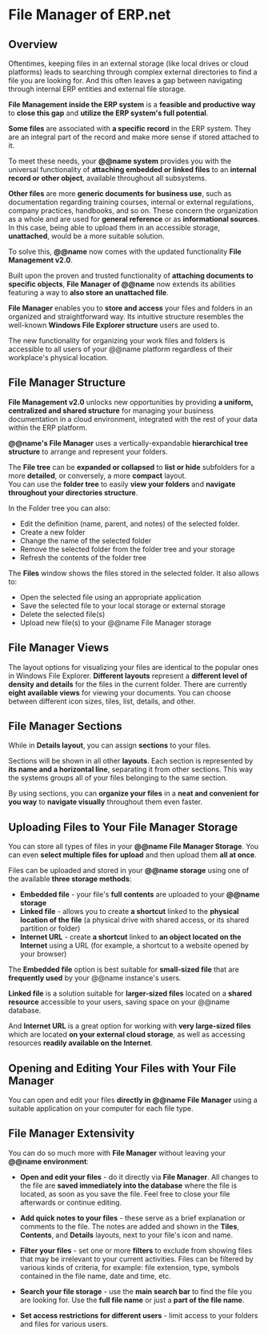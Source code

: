 # File Manager of ERP.net

## Overview

Oftentimes, keeping files in an external storage (like local drives or cloud platforms) leads to searching through complex external directories to find a file you are looking for. 
And this often leaves a gap between navigating through internal ERP entities and external file storage.  

**File Management inside the ERP system** is a **feasible and productive way** to **close this gap** and **utilize the ERP system's full potential**.  

**Some files** are associated with **a specific record** in the ERP system. 
They are an integral part of the record and make more sense if stored attached to it.  

To meet these needs, your **@@name system** provides you with the universal functionality of **attaching embedded or linked files** to an **internal record or other object**, available throughout all subsystems.  

**Other files** are more **generic documents for business use**, such as documentation regarding training courses, internal or external regulations, company practices, handbooks, and so on. 
These concern the organization as a whole and are used for **general reference** or as **informational sources**. 
In this case, being able to upload them in an accessible storage, **unattached**, would be a more suitable solution.  

To solve this, **@@name** now comes with the updated functionality **File Management v2.0**.  

Built upon the proven and trusted functionality of **attaching documents to specific objects**, **File Manager of @@name** now extends its abilities featuring a way to **also store an unattached file**.  

**File Manager** enables you to **store and access** your files and folders in an organized and straightforward way. 
Its intuitive structure resembles the well-known **Windows File Explorer structure** users are used to.  

The new functionality for organizing your work files and folders is accessible to all users of your @@name platform regardless of their workplace's physical location.  
## File Manager Structure

**File Management v2.0** unlocks new opportunities by providing **a uniform, centralized and shared structure** for managing your business documentation in a cloud environment, integrated with the rest of your data within the ERP platform. 

**@@name's File Manager** uses a vertically-expandable **hierarchical tree structure** to arrange and represent your folders.  

The **File tree** can be **expanded or collapsed** to **list or hide** subfolders for a more **detailed**, or conversely, a more **compact** layout.  
You can use the **folder tree** to easily **view your folders** and **navigate throughout your directories structure**.  

In the Folder tree you can also: 

* Edit the definition (name, parent, and notes) of the selected folder.
* Create a new folder
* Change the name of the selected folder
* Remove the selected folder from the folder tree and your storage
* Refresh the contents of the folder tree  

The **Files** window shows the files stored in the selected folder. 
It also allows to: 

* Open the selected file using an appropriate application
* Save the selected file to your local storage or external storage
* Delete the selected file(s)
* Upload new file(s) to your @@name File Manager storage

## File Manager Views 

The layout options for visualizing your files are identical to the popular ones in Windows File Explorer. 
**Different layouts** represent a **different level of density and details** for the files in the current folder. 
There are currently **eight available views** for viewing your documents. 
You can choose between different icon sizes, tiles, list, details, and other.

## File Manager Sections

While in **Details layout**, you can assign **sections** to your files. 

Sections will be shown in all other **layouts**. 
Each section is represented by **its name and a horizontal line**, separating it from other sections. 
This way the systems groups all of your files belonging to the same section. 

By using sections, you can **organize your files** in a **neat and convenient for you way** to **navigate visually** throughout them even faster. 

## Uploading Files to Your File Manager Storage

You can store all types of files in your **@@name File Manager Storage**. 
You can even **select multiple files for upload** and then upload them **all at once**.  

Files can be uploaded and stored in your **@@name storage** using one of the available **three storage methods**:  

* **Embedded file** - your file's **full contents** are uploaded to your **@@name storage**  
* **Linked file** - allows you to create **a shortcut** linked to the **physical location of the file** (a physical drive with shared access, or its shared partition or folder)  
* **Internet URL** - create **a shortcut** linked to **an object located on the Internet** using a URL (for example, a shortcut to a website opened by your browser)  

The **Embedded file** option is best suitable for **small-sized file** that are **frequently used** by your @@name instance's users.  

**Linked file** is a solution suitable for **larger-sized files** located on a **shared resource** accessible to your users, saving space on your @@name database.  

And **Internet URL** is a great option for working with **very large-sized files** which are located **on your external cloud storage**, as well as accessing resources **readily available on the Internet**. 

## Opening and Editing Your Files with Your File Manager

You can open and edit your files **directly in @@name File Manager** using a suitable application on your computer for each file type. 

## File Manager Extensivity

You can do so much more with **File Manager** without leaving your **@@name environment**: 

* **Open and edit your files** - do it directly via **File Manager**. 
All changes to the file are **saved immediately into the database** where the file is located, as soon as you save the file. 
Feel free to close your file afterwards or continue editing.  

* **Add quick notes to your files** - these serve as a brief explanation or comments to the file. 
The notes are added and shown in the **Tiles**, **Contents**, and **Details** layouts, next to your file's icon and name.  

* **Filter your files** - set one or more **filters** to exclude from showing files that may be irrelevant to your current activities. 
Files can be filtered by various kinds of criteria, for example: file extension, type, symbols contained in the file name, date and time, etc.  

* **Search your file storage** - use the **main search bar** to find the file you are looking for. 
Use the **full file name** or just a **part of the file name**.  

* **Set access restrictions for different users** - limit access to your folders and files for various users.  
